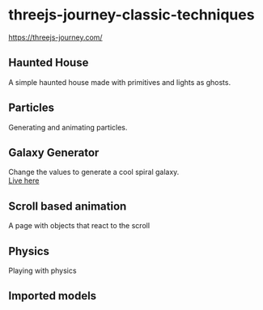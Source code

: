 # threejs-journey-classic-techniques
https://threejs-journey.com/

## Haunted House
A simple haunted house made with primitives and lights as ghosts.

## Particles
Generating and animating particles.

## Galaxy Generator
Change the values to generate a cool spiral galaxy.
<br>
[Live here](https://galaxy-generator-brown-kappa.vercel.app/)

## Scroll based animation
A page with objects that react to the scroll

## Physics
Playing with physics

## Imported models